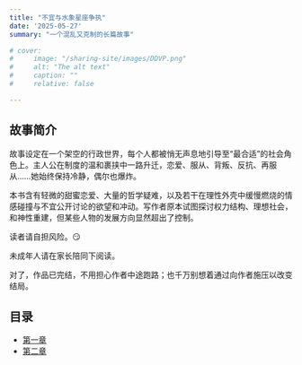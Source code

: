 ```yaml
---
title: "不宜与水象星座争执"
date: '2025-05-27'
summary: "一个混乱又克制的长篇故事"

# cover:
#     image: "/sharing-site/images/DDVP.png"
#     alt: "The alt text"
#     caption: ""
#     relative: false

---
```


## 故事简介

故事设定在一个架空的行政世界，每个人都被悄无声息地引导至“最合适”的社会角色上。主人公在制度的温和裹挟中一路升迁，恋爱、服从、背叛、反抗、再服从……她始终保持冷静，偶尔也爆炸。

本书含有轻微的甜蜜恋爱、大量的哲学疑难，以及若干在理性外壳中缓慢燃烧的情感碰撞与不宜公开讨论的欲望和冲动。写作者原本试图探讨权力结构、理想社会，和神性重建，但某些人物的发展方向显然超出了控制。

读者请自担风险。:smirk:

未成年人请在家长陪同下阅读。

对了，作品已完结，不用担心作者中途跑路；也千万别想着通过向作者施压以改变结局。

## 目录
- [第一章](ch01.md)
- [第二章](ch02.md)